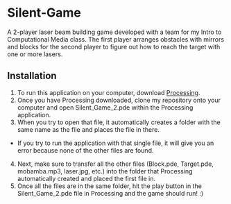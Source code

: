 # Silent-Game
A 2-player laser beam building game developed with a team for my Intro to Computational Media class. The first player arranges obstacles with mirrors and blocks for the second player to figure out how to reach the target with one or more lasers.

## Installation
1. To run this application on your computer, download [Processing](https://processing.org/download/).
2. Once you have Processing downloaded, clone my repository onto your computer and open Silent_Game_2.pde within the Processing 
application.
3. When you try to open that file, it automatically creates a folder with the same name as the file and places the file in 
there.
  - If you try to run the application with that single file, it will give you an error because none of the other files are found.
4. Next, make sure to transfer all the other files (Block.pde, Target.pde, mobamba.mp3, laser.jpg, etc.) into the folder 
that Processing automatically created and placed the first file in.
5. Once all the files are in the same folder, hit the play button in the Silent_Game_2.pde file in Processing and the game 
should run! :)

